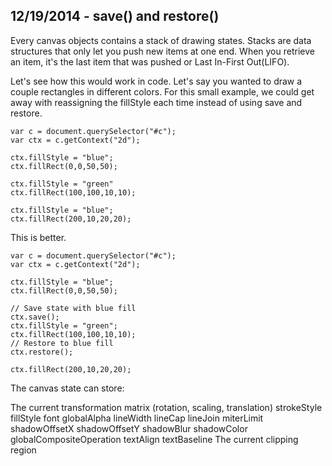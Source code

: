 ## 12/19/2014 - save() and restore()

Every canvas objects contains a stack of drawing states. Stacks are data structures that only let you push new items at one end. When you retrieve an item, it's the last item that was pushed or Last In-First Out(LIFO).

Let's see how this would work in code. Let's say you wanted to draw a couple rectangles in different colors. For this small example, we could get away with reassigning the fillStyle each time instead of using save and restore.

	var c = document.querySelector("#c");
	var ctx = c.getContext("2d");

	ctx.fillStyle = "blue";
	ctx.fillRect(0,0,50,50);

	ctx.fillStyle = "green"
	ctx.fillRect(100,100,10,10);

	ctx.fillStyle = "blue";
	ctx.fillRect(200,10,20,20);

This is better.

	var c = document.querySelector("#c");
	var ctx = c.getContext("2d");

	ctx.fillStyle = "blue";
	ctx.fillRect(0,0,50,50);

	// Save state with blue fill
	ctx.save();
	ctx.fillStyle = "green";
	ctx.fillRect(100,100,10,10);
	// Restore to blue fill
	ctx.restore();

	ctx.fillRect(200,10,20,20);

The canvas state can store:

The current transformation matrix (rotation, scaling, translation)
	strokeStyle
	fillStyle
	font
	globalAlpha
	lineWidth
	lineCap
	lineJoin
	miterLimit
	shadowOffsetX
	shadowOffsetY
	shadowBlur
	shadowColor
	globalCompositeOperation
	textAlign
	textBaseline
	The current clipping region
